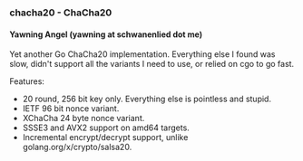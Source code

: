 ### chacha20 - ChaCha20
#### Yawning Angel (yawning at schwanenlied dot me)

Yet another Go ChaCha20 implementation.  Everything else I found was slow,
didn't support all the variants I need to use, or relied on cgo to go fast.

Features:

 * 20 round, 256 bit key only.  Everything else is pointless and stupid.
 * IETF 96 bit nonce variant.
 * XChaCha 24 byte nonce variant.
 * SSSE3 and AVX2 support on amd64 targets.
 * Incremental encrypt/decrypt support, unlike golang.org/x/crypto/salsa20.
